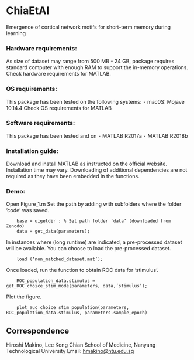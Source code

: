# ChiaEtAl
Emergence of cortical network motifs for short-term memory during learning

### Hardware requirements:
As size of dataset may range from 500 MB - 24 GB, package requires standard computer with enough RAM to support the in-memory operations.
Check hardware requirements for MATLAB.

### OS requirements:
This package has been tested on the following systems:
	⁃	mac0S: Mojave 10.14.4
Check OS requirements for MATLAB

### Software requirements:
This package has been tested and on
	⁃	MATLAB R2017a
	⁃	MATLAB R2018b

### Installation guide:
Download and install MATLAB as instructed on the official website.
Installation time may vary.
Downloading of additional dependencies are not required as they have been embedded in the functions.

### Demo:
Open Figure_1.m
Set the path by adding with subfolders where the folder ‘code’ was saved.
```
	base = uigetdir ; % Set path folder ‘data’ (downloaded from Zenodo)
	data = get_data(parameters); 
```
In instances where (long runtime) are indicated, a pre-processed dataset will be available. You can choose to load the pre-processed dataset.
```
	load (‘non_matched_dataset.mat’); 
```
Once loaded, run the function to obtain ROC data for ‘stimulus’.
```
	ROC_population_data.stimulus = get_ROC_choice_stim_mode(parameters, data,’stimulus’);
```
Plot the figure.
```
	plot_auc_choice_stim_population(parameters, ROC_population_data.stimulus, parameters.sample_epoch)
```

## Correspondence
Hiroshi Makino, Lee Kong Chian School of Medicine, Nanyang Technological University
Email: hmakino@ntu.edu.sg

